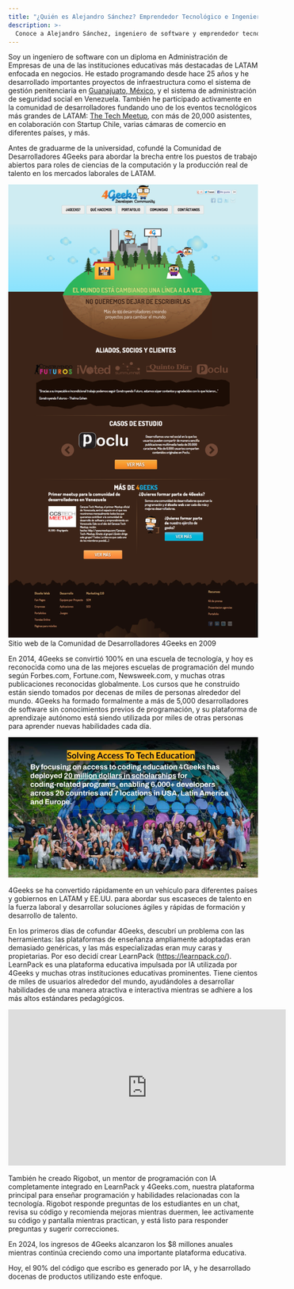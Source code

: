 ```yaml
---
title: "¿Quién es Alejandro Sánchez? Emprendedor Tecnológico e Ingeniero de Software"
description: >-
  Conoce a Alejandro Sánchez, ingeniero de software y emprendedor tecnológico fundador de 4Geeks, una de las mejores escuelas de programación del mundo. Descubre su trayectoria desde desarrollador hasta innovador educativo utilizando IA.
---
```


Soy un ingeniero de software con un diploma en Administración de Empresas de una de las instituciones educativas más destacadas de LATAM enfocada en negocios. He estado programando desde hace 25 años y he desarrollado importantes proyectos de infraestructura como el sistema de gestión penitenciaria en [Guanajuato, México](https://guanajuato.gob.mx/), y el sistema de administración de seguridad social en Venezuela. También he participado activamente en la comunidad de desarrolladores fundando uno de los eventos tecnológicos más grandes de LATAM: [The Tech Meetup](https://www.youtube.com/watch?v=z1vKJwkCUtM), con más de 20,000 asistentes, en colaboración con Startup Chile, varias cámaras de comercio en diferentes países, y más.

Antes de graduarme de la universidad, cofundé la Comunidad de Desarrolladores 4Geeks para abordar la brecha entre los puestos de trabajo abiertos para roles de ciencias de la computación y la producción real de talento en los mercados laborales de LATAM.

![sitio web de la comunidad de desarrolladores 4geeks](../../assets/home.png)
Sitio web de la Comunidad de Desarrolladores 4Geeks en 2009

En 2014, 4Geeks se convirtió 100% en una escuela de tecnología, y hoy es reconocida como una de las mejores escuelas de programación del mundo según Forbes.com, Fortune.com, Newsweek.com, y muchas otras publicaciones reconocidas globalmente. Los cursos que he construido están siendo tomados por decenas de miles de personas alrededor del mundo. 4Geeks ha formado formalmente a más de 5,000 desarrolladores de software sin conocimientos previos de programación, y su plataforma de aprendizaje autónomo está siendo utilizada por miles de otras personas para aprender nuevas habilidades cada día.

![fondo de 4geeks](../../assets/4geeks-background.jpg)

4Geeks se ha convertido rápidamente en un vehículo para diferentes países y gobiernos en LATAM y EE.UU. para abordar sus escaseces de talento en la fuerza laboral y desarrollar soluciones ágiles y rápidas de formación y desarrollo de talento.

En los primeros días de cofundar 4Geeks, descubrí un problema con las herramientas: las plataformas de enseñanza ampliamente adoptadas eran demasiado genéricas, y las más especializadas eran muy caras y propietarias. Por eso decidí crear LearnPack (https://learnpack.co/). LearnPack es una plataforma educativa impulsada por IA utilizada por 4Geeks y muchas otras instituciones educativas prominentes. Tiene cientos de miles de usuarios alrededor del mundo, ayudándoles a desarrollar habilidades de una manera atractiva e interactiva mientras se adhiere a los más altos estándares pedagógicos.

<iframe width="560" height="315" src="https://www.youtube.com/embed/Ul-TBJXqcjc?si=8DEZ1PsljZRiPS_F" title="YouTube video player" frameborder="0" allow="accelerometer; autoplay; clipboard-write; encrypted-media; gyroscope; picture-in-picture; web-share" referrerpolicy="strict-origin-when-cross-origin" allowfullscreen></iframe>

También he creado Rigobot, un mentor de programación con IA completamente integrado en LearnPack y 4Geeks.com, nuestra plataforma principal para enseñar programación y habilidades relacionadas con la tecnología. Rigobot responde preguntas de los estudiantes en un chat, revisa su código y recomienda mejoras mientras duermen, lee activamente su código y pantalla mientras practican, y está listo para responder preguntas y sugerir correcciones.

En 2024, los ingresos de 4Geeks alcanzaron los $8 millones anuales mientras continúa creciendo como una importante plataforma educativa.

Hoy, el 90% del código que escribo es generado por IA, y he desarrollado docenas de productos utilizando este enfoque. 